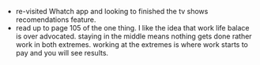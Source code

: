 - re-visited Whatch app and looking to finished the tv shows recomendations feature.
- read up to page 105 of the one thing. I like the idea that work life balace is over advocated. staying in the middle means nothing gets done rather work in both extremes. working at the extremes is where work starts to pay and you will see results.

